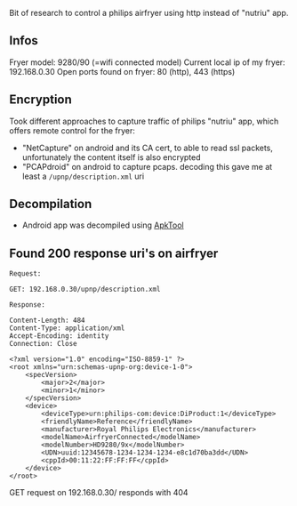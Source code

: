 Bit of research to control a philips airfryer using http instead of "nutriu" app.

## Infos

Fryer model: 9280/90 (=wifi connected model)
Current local ip of my fryer: 192.168.0.30
Open ports found on fryer: 80 (http), 443 (https)

## Encryption

Took different approaches to capture traffic of philips "nutriu" app, which offers remote control for the fryer:

- "NetCapture" on android and its CA cert, to able to read ssl packets, unfortunately the content itself is also encrypted
- "PCAPdroid" on android to capture pcaps. decoding this gave me at least a `/upnp/description.xml` uri

## Decompilation

- Android app was decompiled using [ApkTool](https://ibotpeaches.github.io/Apktool/)

## Found 200 response uri's on airfryer

```
Request: 

GET: 192.168.0.30/upnp/description.xml

Response:

Content-Length: 484
Content-Type: application/xml
Accept-Encoding: identity
Connection: Close

<?xml version="1.0" encoding="ISO-8859-1" ?>
<root xmlns="urn:schemas-upnp-org:device-1-0">
    <specVersion>
        <major>2</major>
        <minor>1</minor>
    </specVersion>
    <device>
        <deviceType>urn:philips-com:device:DiProduct:1</deviceType>
        <friendlyName>Reference</friendlyName>
        <manufacturer>Royal Philips Electronics</manufacturer>
        <modelName>AirfryerConnected</modelName>
        <modelNumber>HD9280/9x</modelNumber>
        <UDN>uuid:12345678-1234-1234-1234-e8c1d70ba3dd</UDN>
        <cppId>00:11:22:FF:FF:FF</cppId>
    </device>
</root>
```

GET request on 192.168.0.30/ responds with 404

